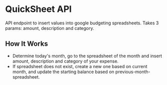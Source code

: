 # QuickSheet API

API endpoint to insert values into google budgeting spreadsheets. Takes 3 params: amount, description and category.

## How It Works

* Determine today's month, go to the spreadsheet of the month and insert amount, description and category of your expense.
* If spreadsheet does not exist, create a new one based on current month, and update the starting balance based on previous-month-spreadsheet.

